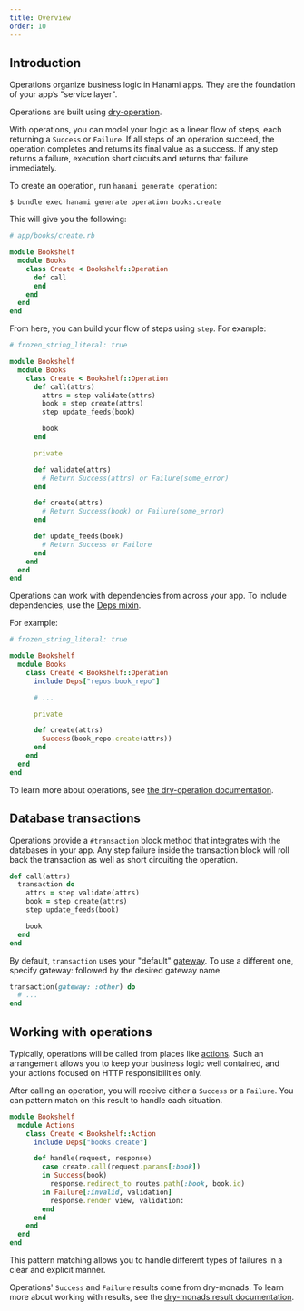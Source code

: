 ```yaml
---
title: Overview
order: 10
---
```


## Introduction

Operations organize business logic in Hanami apps. They are the foundation of your app’s "service layer".

Operations are built using [dry-operation](https://dry-rb.org/gems/dry-operation/1.0/).

With operations, you can model your logic as a linear flow of steps, each returning a `Success` or `Failure`. If all steps of an operation succeed, the operation completes and returns its final value as a success. If any step returns a failure, execution short circuits and returns that failure immediately.

To create an operation, run `hanami generate operation`:

```shell
$ bundle exec hanami generate operation books.create
```

This will give you the following:

```ruby
# app/books/create.rb

module Bookshelf
  module Books
    class Create < Bookshelf::Operation
      def call
      end
    end
  end
end
```

From here, you can build your flow of steps using `step`. For example:

```ruby
# frozen_string_literal: true

module Bookshelf
  module Books
    class Create < Bookshelf::Operation
      def call(attrs)
        attrs = step validate(attrs)
        book = step create(attrs)
        step update_feeds(book)

        book
      end

      private

      def validate(attrs)
        # Return Success(attrs) or Failure(some_error)
      end

      def create(attrs)
        # Return Success(book) or Failure(some_error)
      end

      def update_feeds(book)
        # Return Success or Failure
      end
    end
  end
end
```

Operations can work with dependencies from across your app. To include dependencies, use the [Deps mixin](/v2.2/app/container-and-components/#injecting-dependencies-via-deps).

For example:

```ruby
# frozen_string_literal: true

module Bookshelf
  module Books
    class Create < Bookshelf::Operation
      include Deps["repos.book_repo"]

      # ...

      private

      def create(attrs)
        Success(book_repo.create(attrs))
      end
    end
  end
end
```

To learn more about operations, see [the dry-operation documentation](https://dry-rb.org/gems/dry-operation/1.0/).

## Database transactions

Operations provide a `#transaction` block method that integrates with the databases in your app. Any step failure inside the transaction block will roll back the transaction as well as short circuiting the operation.

```ruby
def call(attrs)
  transaction do
    attrs = step validate(attrs)
    book = step create(attrs)
    step update_feeds(book)

    book
  end
end
```

By default, `transaction` uses your "default" [gateway](/v2.2/database/configuration/#gateway-configuration). To use a different one, specify gateway: followed by the desired gateway name.

```ruby
transaction(gateway: :other) do
  # ...
end
```

## Working with operations

Typically, operations will be called from places like [actions](/v2.2/actions/overview/). Such an arrangement allows you to keep your business logic well contained, and your actions focused on HTTP responsibilities only.

After calling an operation, you will receive either a `Success` or a `Failure`. You can pattern match on this result to handle each situation.

```ruby
module Bookshelf
  module Actions
    class Create < Bookshelf::Action
      include Deps["books.create"]

      def handle(request, response)
        case create.call(request.params[:book])
        in Success(book)
          response.redirect_to routes.path(:book, book.id)
        in Failure[:invalid, validation]
          response.render view, validation:
        end
      end
    end
  end
end
```

This pattern matching allows you to handle different types of failures in a clear and explicit manner.

Operations' `Success` and `Failure` results come from dry-monads. To learn more about working with results, see the [dry-monads result documentation](https://dry-rb.org/gems/dry-monads/1.6/result/).

